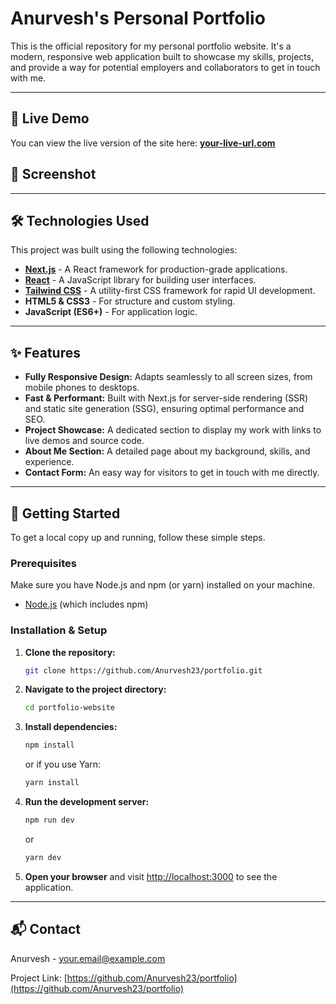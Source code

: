 # Anurvesh's Personal Portfolio

This is the official repository for my personal portfolio website. It's a modern, responsive web application built to showcase my skills, projects, and provide a way for potential employers and collaborators to get in touch with me.

-----

## 🚀 Live Demo

You can view the live version of the site here: **[your-live-url.com](https://www.google.com/search?q=https://your-live-url.com)**

## 📸 Screenshot

-----

## 🛠️ Technologies Used

This project was built using the following technologies:

  * **[Next.js](https://nextjs.org/)** - A React framework for production-grade applications.
  * **[React](https://reactjs.org/)** - A JavaScript library for building user interfaces.
  * **[Tailwind CSS](https://tailwindcss.com/)** - A utility-first CSS framework for rapid UI development.
  * **HTML5 & CSS3** - For structure and custom styling.
  * **JavaScript (ES6+)** - For application logic.

-----

## ✨ Features

  * **Fully Responsive Design:** Adapts seamlessly to all screen sizes, from mobile phones to desktops.
  * **Fast & Performant:** Built with Next.js for server-side rendering (SSR) and static site generation (SSG), ensuring optimal performance and SEO.
  * **Project Showcase:** A dedicated section to display my work with links to live demos and source code.
  * **About Me Section:** A detailed page about my background, skills, and experience.
  * **Contact Form:** An easy way for visitors to get in touch with me directly.

-----

## 📂 Getting Started

To get a local copy up and running, follow these simple steps.

### Prerequisites

Make sure you have Node.js and npm (or yarn) installed on your machine.

  * [Node.js](https://nodejs.org/en/download/) (which includes npm)

### Installation & Setup

1.  **Clone the repository:**

    ```sh
    git clone https://github.com/Anurvesh23/portfolio.git
    ```

2.  **Navigate to the project directory:**

    ```sh
    cd portfolio-website
    ```

3.  **Install dependencies:**

    ```sh
    npm install
    ```

    or if you use Yarn:

    ```sh
    yarn install
    ```

4.  **Run the development server:**

    ```sh
    npm run dev
    ```

    or

    ```sh
    yarn dev
    ```

5.  **Open your browser** and visit [http://localhost:3000](https://www.google.com/search?q=http://localhost:3000) to see the application.

-----

## 📬 Contact

Anurvesh - [your.email@example.com](mailto:your.email@example.com)

Project Link: [https://github.com/Anurvesh23/portfolio](https://github.com/Anurvesh23/portfolio)
